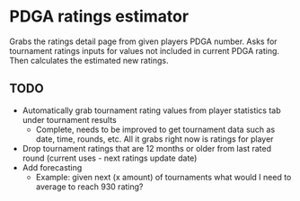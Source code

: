 # PDGA ratings estimator

Grabs the ratings detail page from given players PDGA number. Asks for tournament ratings inputs for values not included in current
PDGA rating. Then calculates the estimated new ratings.

## TODO

- Automatically grab tournament rating values from player statistics tab under tournament results
  - Complete, needs to be improved to get tournament data such as date, time, rounds, etc. All it grabs right now is ratings for player
- Drop tournament ratings that are 12 months or older from last rated round (current uses - next ratings update date)
- Add forecasting
  - Example: given next (x amount) of tournaments what would I need to average to reach 930 rating?
